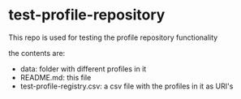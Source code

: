 # test-profile-repository

This repo is used for testing the profile repository functionality

the contents are:
- data: folder with different profiles in it 
- README.md: this file
- test-profile-registry.csv: a csv file with the profiles in it as URI's
